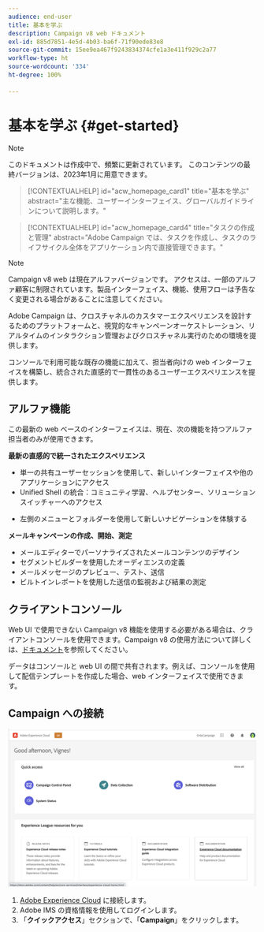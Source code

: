 ```yaml
---
audience: end-user
title: 基本を学ぶ
description: Campaign v8 web ドキュメント
exl-id: 885d7851-4e5d-4b03-ba6f-71f90ede83e8
source-git-commit: 15ee9ea467f9243834374cfe1a3e411f929c2a77
workflow-type: ht
source-wordcount: '334'
ht-degree: 100%

---
```


# 基本を学ぶ {#get-started}

>[!NOTE]
>
>このドキュメントは作成中で、頻繁に更新されています。 このコンテンツの最終バージョンは、2023年1月に用意できます。

<!--
V8 web overview
context, scope (targets cross-channel practitioners), limitations
only existing customers
-->
>[!CONTEXTUALHELP]
>id="acw_homepage_card1"
>title="基本を学ぶ"
>abstract="主な機能、ユーザーインターフェイス、グローバルガイドラインについて説明します。"

>[!CONTEXTUALHELP]
>id="acw_homepage_card4"
>title="タスクの作成と管理"
>abstract="Adobe Campaign では、タスクを作成し、タスクのライフサイクル全体をアプリケーション内で直接管理できます。"

>[!NOTE]
>
>Campaign v8 web は現在アルファバージョンです。 アクセスは、一部のアルファ顧客に制限されています。製品インターフェイス、機能、使用フローは予告なく変更される場合があることに注意してください。

Adobe Campaign は、クロスチャネルのカスタマーエクスペリエンスを設計するためのプラットフォームと、視覚的なキャンペーンオーケストレーション、リアルタイムのインタラクション管理およびクロスチャネル実行のための環境を提供します。

コンソールで利用可能な既存の機能に加えて、担当者向けの web インターフェイスを構築し、統合された直感的で一貫性のあるユーザーエクスペリエンスを提供します。

## アルファ機能

この最新の web ベースのインターフェイスは、現在、次の機能を持つアルファ担当者のみが使用できます。

**最新の直感的で統一されたエクスペリエンス**

* 単一の共有ユーザーセッションを使用して、新しいインターフェイスや他のアプリケーションにアクセス
* Unified Shell の統合：コミュニティ学習、ヘルプセンター、ソリューションスイッチャーへのアクセス
<!--
No search and pulse notifications in Alpha
-->
* 左側のメニューとフォルダーを使用して新しいナビゲーションを体験する

**メールキャンペーンの作成、開始、測定**

* メールエディターでパーソナライズされたメールコンテンツのデザイン
* セグメントビルダーを使用したオーディエンスの定義
* メールメッセージのプレビュー、テスト、送信
* ビルトインレポートを使用した送信の監視および結果の測定

<!--
add info somewhere to remind users that
* they still have access to their console (+ link to v8 console doc)
* they keep their existing data (example: will be able to use their existing delivery templates to create deliveries)
-->

## クライアントコンソール

Web UI で使用できない Campaign v8 機能を使用する必要がある場合は、クライアントコンソールを使用できます。Campaign v8 の使用方法について詳しくは、[ドキュメント](https://experienceleague.adobe.com/docs/campaign/campaign-v8/campaign-home.html?lang=ja)を参照してください。

データはコンソールと web UI の間で共有されます。例えば、コンソールを使用して配信テンプレートを作成した場合、web インターフェイスで使用できます。

## Campaign への接続

![](assets/connect.png)

1. [Adobe Experience Cloud](http://experience.adobe.com) に接続します。
1. Adobe IMS の資格情報を使用してログインします。
1. 「**クイックアクセス**」セクションで、「**Campaign**」をクリックします。

<!--
-> experience cloud home: "Campaign" -> home campaign v8
-> or Campaign v8 web if direct URL
-->
